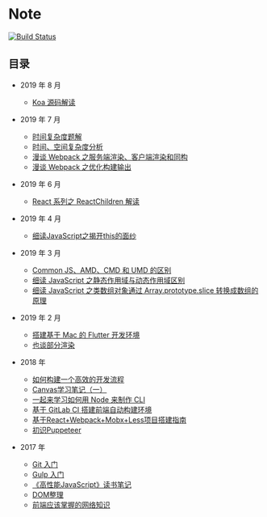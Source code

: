 # Note

[![Build Status](https://travis-ci.org/G-Grant/Note.svg?branch=master)](https://travis-ci.org/G-Grant/Note)

## 目录

- 2019 年 8 月

    - [Koa 源码解读](./20190805.md)

- 2019 年 7 月
    - [时间复杂度题解](./20190721-2.md)
    - [时间、空间复杂度分析](./20190721-1.md)
    - [漫谈 Webpack 之服务端渲染、客户端渲染和同构](./20190721-0.md)
    - [漫谈 Webpack 之优化构建输出](./20190719.md)

- 2019 年 6 月

    - [React 系列之 ReactChildren 解读](./20190625.md)

- 2019 年 4 月

    - [细读JavaScript之揭开this的面纱](./20190415.md)

- 2019 年 3 月

    - [Common JS、AMD、CMD 和 UMD 的区别](./20190331.md)
    - [细读 JavaScript 之静态作用域与动态作用域区别](./20190329.md)
    - [细读 JavaScript 之类数组对象通过 Array.prototype.slice 转换成数组的原理](./20190318.md)

- 2019 年 2 月

    - [搭建基于 Mac 的 Flutter 开发环境](./20190217.md)
    - [也谈部分渲染](./20190120.md)

- 2018 年
    - [如何构建一个高效的开发流程](./20181231.md)
    - [Canvas学习笔记（一）](./20181001.md)
    - [一起来学习如何用 Node 来制作 CLI](./20180725.md)
    - [基于 GitLab CI 搭建前端自动构建环境](./20180712.md)
    - [基于React+Webpack+Mobx+Less项目搭建指南](./20180502.md)
    - [初识Puppeteer](./20180404.md)

- 2017 年
    - [Git 入门](./20171118.md)
    - [Gulp 入门](./20171112.md)
    - [《高性能JavaScript》读书笔记](./20171111.md)
    - [DOM整理](./20170730.md)
    - [前端应该掌握的网络知识](./20170702.md)
